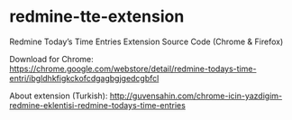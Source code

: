 # redmine-tte-extension
Redmine Today’s Time Entries Extension Source Code (Chrome & Firefox)

Download for Chrome: https://chrome.google.com/webstore/detail/redmine-todays-time-entri/ibgldhkfigkckofcdgagbgjgedcgbfcl

About extension (Turkish): http://guvensahin.com/chrome-icin-yazdigim-redmine-eklentisi-redmine-todays-time-entries
